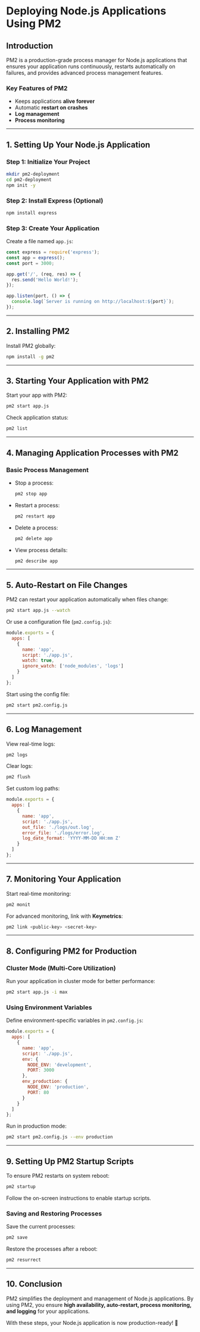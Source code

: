 # Deploying Node.js Applications Using PM2

## Introduction
PM2 is a production-grade process manager for Node.js applications that ensures your application runs continuously, restarts automatically on failures, and provides advanced process management features.

### **Key Features of PM2**
- Keeps applications **alive forever**
- Automatic **restart on crashes**
- **Log management**
- **Process monitoring**

---
## **1. Setting Up Your Node.js Application**

### **Step 1: Initialize Your Project**
```sh
mkdir pm2-deployment
cd pm2-deployment
npm init -y
```

### **Step 2: Install Express (Optional)**
```sh
npm install express
```

### **Step 3: Create Your Application**
Create a file named `app.js`:

```js
const express = require('express');
const app = express();
const port = 3000;

app.get('/', (req, res) => {
  res.send('Hello World!');
});

app.listen(port, () => {
  console.log(`Server is running on http://localhost:${port}`);
});
```

---
## **2. Installing PM2**
Install PM2 globally:
```sh
npm install -g pm2
```

---
## **3. Starting Your Application with PM2**
Start your app with PM2:
```sh
pm2 start app.js
```
Check application status:
```sh
pm2 list
```

---
## **4. Managing Application Processes with PM2**
### **Basic Process Management**
- Stop a process:
  ```sh
  pm2 stop app
  ```
- Restart a process:
  ```sh
  pm2 restart app
  ```
- Delete a process:
  ```sh
  pm2 delete app
  ```
- View process details:
  ```sh
  pm2 describe app
  ```

---
## **5. Auto-Restart on File Changes**
PM2 can restart your application automatically when files change:
```sh
pm2 start app.js --watch
```
Or use a configuration file (`pm2.config.js`):
```js
module.exports = {
  apps: [
    {
      name: 'app',
      script: './app.js',
      watch: true,
      ignore_watch: ['node_modules', 'logs']
    }
  ]
};
```
Start using the config file:
```sh
pm2 start pm2.config.js
```

---
## **6. Log Management**
View real-time logs:
```sh
pm2 logs
```
Clear logs:
```sh
pm2 flush
```
Set custom log paths:
```js
module.exports = {
  apps: [
    {
      name: 'app',
      script: './app.js',
      out_file: './logs/out.log',
      error_file: './logs/error.log',
      log_date_format: 'YYYY-MM-DD HH:mm Z'
    }
  ]
};
```

---
## **7. Monitoring Your Application**
Start real-time monitoring:
```sh
pm2 monit
```
For advanced monitoring, link with **Keymetrics**:
```sh
pm2 link <public-key> <secret-key>
```

---
## **8. Configuring PM2 for Production**
### **Cluster Mode (Multi-Core Utilization)**
Run your application in cluster mode for better performance:
```sh
pm2 start app.js -i max
```

### **Using Environment Variables**
Define environment-specific variables in `pm2.config.js`:
```js
module.exports = {
  apps: [
    {
      name: 'app',
      script: './app.js',
      env: {
        NODE_ENV: 'development',
        PORT: 3000
      },
      env_production: {
        NODE_ENV: 'production',
        PORT: 80
      }
    }
  ]
};
```
Run in production mode:
```sh
pm2 start pm2.config.js --env production
```

---
## **9. Setting Up PM2 Startup Scripts**
To ensure PM2 restarts on system reboot:
```sh
pm2 startup
```
Follow the on-screen instructions to enable startup scripts.

### **Saving and Restoring Processes**
Save the current processes:
```sh
pm2 save
```
Restore the processes after a reboot:
```sh
pm2 resurrect
```

---
## **10. Conclusion**
PM2 simplifies the deployment and management of Node.js applications. By using PM2, you ensure **high availability, auto-restart, process monitoring, and logging** for your applications.

With these steps, your Node.js application is now production-ready! 🚀

